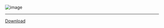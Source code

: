 ![image](https://github.com/user-attachments/assets/f131bfdf-1fe5-4bee-b033-c896442f5cc2)


---

[Download](https://github.com/mayank-hassija/todo-timer/releases/download/v1.0.0/Todo.Timer_1.0.0_x64_en-US.msi)
